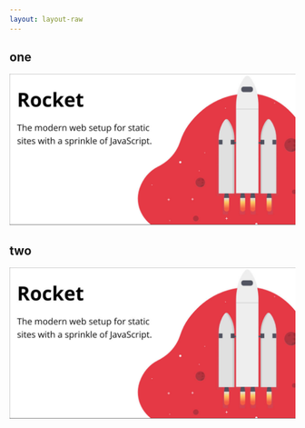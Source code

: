 ```yaml
---
layout: layout-raw
---
```


## one

![one](./_assets/my-image.jpg)

## two

![two](./_assets/my-image.jpg)
